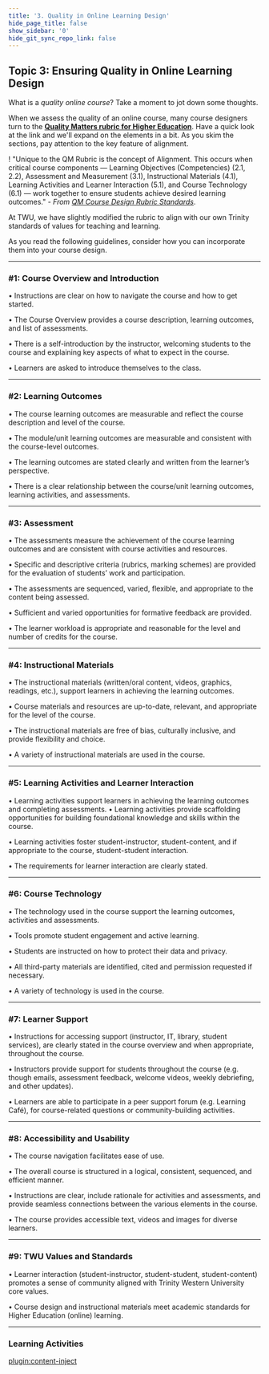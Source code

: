 ```yaml
---
title: '3. Quality in Online Learning Design'
hide_page_title: false
show_sidebar: '0'
hide_git_sync_repo_link: false
---
```

## Topic 3: Ensuring Quality in Online Learning Design

What is a *quality online course*?  Take a moment to jot down some thoughts.


When we assess the quality of an online course, many course designers turn to the **[Quality Matters rubric for Higher Education](https://www.qualitymatters.org/sites/default/files/PDFs/StandardsfromtheQMHigherEducationRubric.pdf)**.  Have a quick look at the link and we'll expand on the elements in a bit.  As you skim the sections, pay attention to the key feature of alignment.

! "Unique to the QM Rubric is the concept of Alignment. This occurs when critical course components — Learning Objectives (Competencies) (2.1, 2.2), Assessment and Measurement (3.1), Instructional Materials (4.1), Learning Activities and Learner Interaction (5.1), and Course Technology (6.1) — work together to ensure students achieve desired learning outcomes." - *From [QM Course Design Rubric Standards](https://www.qualitymatters.org/qa-resources/rubric-standards/higher-ed-rubric)*.

At TWU, we have slightly modified the rubric to align with our own Trinity standards of values for teaching and learning.

As you read the following guidelines, consider how you can incorporate them into your course design.

---
### #1: Course Overview and Introduction
•	Instructions are clear on how to navigate the course and how to get started.

•	The Course Overview provides a course description, learning outcomes, and list of assessments.

•	There is a self-introduction by the instructor, welcoming students to the course and explaining key aspects of what to expect in the course.

•	Learners are asked to introduce themselves to the class.

---
### #2: Learning Outcomes
•	The course learning outcomes are measurable and reflect the course description and level of the course.

•	The module/unit learning outcomes are measurable and consistent with the course-level outcomes.

•	The learning outcomes are stated clearly and written from the learner’s perspective.

•	There is a clear relationship between the course/unit learning outcomes, learning activities, and assessments.

---
### #3: Assessment
•	The assessments measure the achievement of the course learning outcomes and are consistent with course activities and resources.

•	Specific and descriptive criteria (rubrics, marking schemes) are provided for the evaluation of students’ work and participation.

•	The assessments are sequenced, varied, flexible, and appropriate to the content being assessed.

•	Sufficient and varied opportunities for formative feedback are provided.

•	The learner workload is appropriate and reasonable for the level and number of credits for the course.

---
### #4: Instructional Materials
•	The instructional materials (written/oral content, videos, graphics, readings, etc.), support learners in achieving the learning outcomes.

•	Course materials and resources are up-to-date, relevant, and appropriate for the level of the course.

•	The instructional materials are free of bias, culturally inclusive, and provide flexibility and choice.

•	A variety of instructional materials are used in the course.

---
### #5: Learning Activities and Learner  Interaction
•	Learning activities support learners in achieving the learning outcomes and completing assessments.
•	Learning activities provide scaffolding opportunities for building foundational knowledge and skills within the course.

•	Learning activities foster student-instructor, student-content, and if appropriate to the course, student-student interaction.

•	The requirements for learner interaction are clearly stated.

---
### #6: Course Technology
•	The technology used in the course support the learning outcomes, activities and assessments.

•	Tools promote student engagement and active learning.

•	Students are instructed on how to protect their data and privacy.

•	All third-party materials are identified, cited and permission requested if necessary.

•	A variety of technology is used in the course.

---
### #7: Learner Support
•	Instructions for accessing support (instructor, IT, library, student services), are clearly stated in the course overview and when appropriate, throughout the course.

•	Instructors provide support for students throughout the course (e.g. though emails, assessment feedback, welcome videos, weekly debriefing, and other updates).

•	Learners are able to participate in a peer support forum (e.g. Learning Café), for course-related questions or community-building activities.

---
### #8: Accessibility and Usability
•	The course navigation facilitates ease of use.

•	The overall course is structured in a logical, consistent, sequenced, and efficient manner.

•	Instructions are clear, include rationale for activities and assessments, and provide seamless connections between the various elements in the course.

•	The course provides accessible text, videos and images for diverse learners.

---
### #9: TWU Values and Standards
•	Learner interaction (student-instructor, student-student, student-content) promotes a sense of community aligned with Trinity Western University core values.

•	Course design and instructional materials meet academic standards for Higher Education (online) learning.

---

### Learning Activities
[plugin:content-inject](../_2-7)
